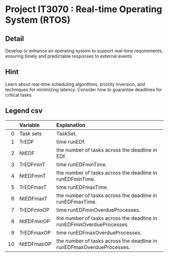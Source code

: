 
# Project IT3070 : Real-time Operating System (RTOS)

## Detail
 Develop or enhance an operating system to support real-time requirements, 
ensuring timely and predictable responses to external events
## Hint
Learn about real-time scheduling algorithms, priority inversion, and techniques for 
minimizing latency. Consider how to guarantee deadlines for critical tasks

## Legend csv
|    | Variable          | Explanation                                                                                                             |
|---:|:------------------|:------------------------------------------------------------------------------------------------------------------------|
|  0 | Task sets     | TaskSet.                                                  |
|  1 | TrEDF           | time runEDf.                                                                                                |
|  2 | NtEDF         |the number of tasks across the deadline in EDf.                                |
|  3 | TrEDFminT       | time runEDFminTime.                                                    |
|  4 | NtEDFminT    | the number of tasks across the deadline in runEDFminTime.                                                     |
|  5 | TrEDFmaxT               | time runEDFmaxTime.                                     |
|  6 | NtEDFmaxT              | the number of tasks across the deadline in runEDFmaxTime.                                                                                  |
|  7 | TrEDFminOP | time runEDFminOverdueProcesses.                                                                  |
|  8 | NtEDFminOP         | the number of tasks across the deadline in runEDFminOverdueProcesses.                           |
|  9 | TrEDFmaxOP        | time runEDFmaxOverdueProcesses. |
| 10 | NtEDFmaxOP    | the number of tasks across the deadline in runEDFmaxOverdueProcesses.                                                   |




